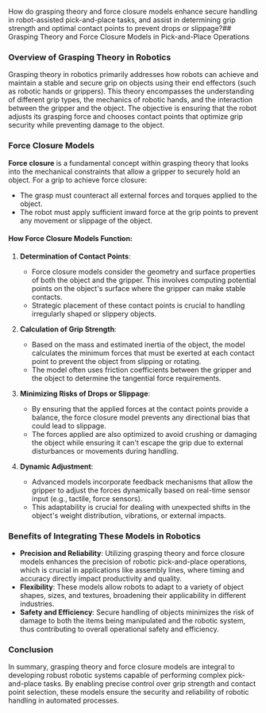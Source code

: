 How do grasping theory and force closure models enhance secure handling in robot-assisted pick-and-place tasks, and assist in determining grip strength and optimal contact points to prevent drops or slippage?## Grasping Theory and Force Closure Models in Pick-and-Place Operations

### Overview of Grasping Theory in Robotics

Grasping theory in robotics primarily addresses how robots can achieve and maintain a stable and secure grip on objects using their end effectors (such as robotic hands or grippers). This theory encompasses the understanding of different grip types, the mechanics of robotic hands, and the interaction between the gripper and the object. The objective is ensuring that the robot adjusts its grasping force and chooses contact points that optimize grip security while preventing damage to the object.

### Force Closure Models

**Force closure** is a fundamental concept within grasping theory that looks into the mechanical constraints that allow a gripper to securely hold an object. For a grip to achieve force closure:
- The grasp must counteract all external forces and torques applied to the object.
- The robot must apply sufficient inward force at the grip points to prevent any movement or slippage of the object.

#### How Force Closure Models Function:

1. **Determination of Contact Points**: 
    - Force closure models consider the geometry and surface properties of both the object and the gripper. This involves computing potential points on the object's surface where the gripper can make stable contacts.
    - Strategic placement of these contact points is crucial to handling irregularly shaped or slippery objects.

2. **Calculation of Grip Strength**:
    - Based on the mass and estimated inertia of the object, the model calculates the minimum forces that must be exerted at each contact point to prevent the object from slipping or rotating.
    - The model often uses friction coefficients between the gripper and the object to determine the tangential force requirements.

3. **Minimizing Risks of Drops or Slippage**:
    - By ensuring that the applied forces at the contact points provide a balance, the force closure model prevents any directional bias that could lead to slippage.
    - The forces applied are also optimized to avoid crushing or damaging the object while ensuring it can't escape the grip due to external disturbances or movements during handling.

4. **Dynamic Adjustment**: 
    - Advanced models incorporate feedback mechanisms that allow the gripper to adjust the forces dynamically based on real-time sensor input (e.g., tactile, force sensors).
    - This adaptability is crucial for dealing with unexpected shifts in the object's weight distribution, vibrations, or external impacts.

### Benefits of Integrating These Models in Robotics

- **Precision and Reliability**: Utilizing grasping theory and force closure models enhances the precision of robotic pick-and-place operations, which is crucial in applications like assembly lines, where timing and accuracy directly impact productivity and quality.
- **Flexibility**: These models allow robots to adapt to a variety of object shapes, sizes, and textures, broadening their applicability in different industries.
- **Safety and Efficiency**: Secure handling of objects minimizes the risk of damage to both the items being manipulated and the robotic system, thus contributing to overall operational safety and efficiency.

### Conclusion

In summary, grasping theory and force closure models are integral to developing robust robotic systems capable of performing complex pick-and-place tasks. By enabling precise control over grip strength and contact point selection, these models ensure the security and reliability of robotic handling in automated processes.